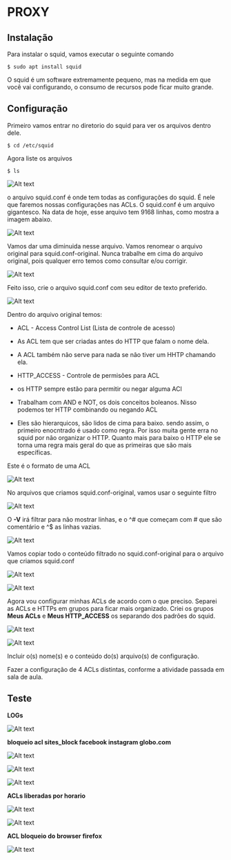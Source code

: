 # PROXY

## Instalação

Para instalar o squid, vamos executar o seguinte comando

    $ sudo apt install squid

O squid é um software extremamente pequeno, mas na medida em que você vai configurando, o consumo de recursos pode ficar muito grande.



## Configuração

Primeiro vamos entrar no diretorio do squid para ver os arquivos dentro dele.

    $ cd /etc/squid

Agora liste os arquivos

    $ ls

![Alt text](image.png)

o arquivo squid.conf é onde tem todas as configurações do squid. É nele que faremos nossas configurações nas ACLs. O squid.conf é um arquivo gigantesco. Na data de hoje, esse arquivo tem 9168 linhas, como mostra a imagem abaixo.

![Alt text](image-1.png)

Vamos dar uma diminuida nesse arquivo. Vamos renomear o arquivo original para squid.conf-original. Nunca trabalhe em cima do arquivo original, pois qualquer erro temos como consultar e/ou corrigir.

![Alt text](image-2.png)

Feito isso, crie o arquivo squid.conf com seu editor de texto preferido. 

![Alt text](image-3.png)

Dentro do arquivo original temos:

* ACL - Access Control List (Lista de controle de acesso)
 * As ACL tem que ser criadas antes do HTTP que falam o nome dela.
 * A ACL também não serve para nada se não tiver um HHTP chamando ela.

* HTTP_ACCESS - Controle de permisões para ACL
 * os HTTP sempre estão para permitir ou negar alguma ACl
 * Trabalham com AND e NOT, os dois conceitos boleanos. Nisso podemos ter HTTP combinando ou negando ACL
 * Eles são hierarquicos, são lidos de cima para baixo. sendo assim, o primeiro enocntrado é usado como regra. Por isso muita gente erra no squid por não organizar o HTTP. Quanto mais para baixo o HTTP ele se torna uma regra mais geral do que as primeiras que são mais específicas.

Este é o formato de uma ACL

![Alt text](image-4.png)

No arquivos que criamos squid.conf-original, vamos usar o seguinte filtro

![Alt text](image-5.png)

O **-V** irá filtrar para não mostrar linhas, e o ^# que começam com # que são comentário e ^$ as linhas vazias.

![Alt text](image-6.png)

Vamos copiar todo o conteúdo filtrado no squid.conf-original para o arquivo que criamos squid.conf

![Alt text](image-7.png)

![Alt text](image-9.png)

Agora vou configurar minhas ACLs de acordo com o que preciso. Separei as ACLs e HTTPs em grupos para ficar mais organizado. Criei os grupos **Meus ACLs** e **Meus HTTP_ACCESS** os separando dos padrões do squid.

![Alt text](image-8.png)

![Alt text](image-10.png)

Incluir o(s) nome(s) e o conteúdo do(s) arquivo(s) de configuração.

Fazer a configuração de 4 ACLs distintas, conforme a atividade passada em sala de aula.

## Teste

**LOGs**

![Alt text](image-11.png)

**bloqueio acl sites_block facebook instagram globo.com**

![Alt text](image-12.png)

![Alt text](image-13.png)

![Alt text](image-14.png)

**ACLs liberadas por horario**

![Alt text](image-15.png)

![Alt text](image-16.png)

**ACL bloqueio do browser firefox**

![Alt text](image-17.png)

